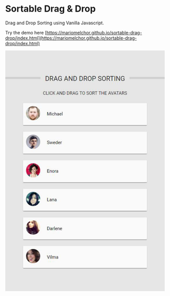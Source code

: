 # Sortable Drag & Drop

Drag and Drop Sorting using Vanilla Javascript.

Try the demo here [https://mariomelchor.github.io/sortable-drag-drop/index.html](https://mariomelchor.github.io/sortable-drag-drop/index.html)

![alt text](images/screenshot.jpg "Demo Screenshot")